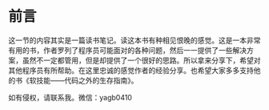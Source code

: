 # 前言

这一节的内容其实是一篇读书笔记。读这本书有种相见恨晚的感觉。这是一本非常有用的书，作者罗列了程序员可能面对的各种问题，然后一一提供了一些解决方案，虽然不一定都管用，但是却提供了一个很好的思路。所以拿来分享下，希望对其他程序员有所帮助。在这里忠诚的感觉作者的经验分享。也希望大家多多支持他的书《软技能——代码之外的生存指南》。

如有侵权，请联系我。微信：yagb0410